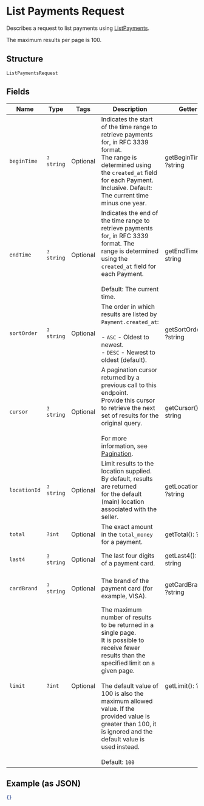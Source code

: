 
# List Payments Request

Describes a request to list payments using
[ListPayments](../../doc/apis/payments.md#list-payments).

The maximum results per page is 100.

## Structure

`ListPaymentsRequest`

## Fields

| Name | Type | Tags | Description | Getter | Setter |
|  --- | --- | --- | --- | --- | --- |
| `beginTime` | `?string` | Optional | Indicates the start of the time range to retrieve payments for, in RFC 3339 format.  <br>The range is determined using the `created_at` field for each Payment.<br>Inclusive. Default: The current time minus one year. | getBeginTime(): ?string | setBeginTime(?string beginTime): void |
| `endTime` | `?string` | Optional | Indicates the end of the time range to retrieve payments for, in RFC 3339 format.  The<br>range is determined using the `created_at` field for each Payment.<br><br>Default: The current time. | getEndTime(): ?string | setEndTime(?string endTime): void |
| `sortOrder` | `?string` | Optional | The order in which results are listed by `Payment.created_at`:<br><br>- `ASC` - Oldest to newest.<br>- `DESC` - Newest to oldest (default). | getSortOrder(): ?string | setSortOrder(?string sortOrder): void |
| `cursor` | `?string` | Optional | A pagination cursor returned by a previous call to this endpoint.<br>Provide this cursor to retrieve the next set of results for the original query.<br><br>For more information, see [Pagination](https://developer.squareup.com/docs/build-basics/common-api-patterns/pagination). | getCursor(): ?string | setCursor(?string cursor): void |
| `locationId` | `?string` | Optional | Limit results to the location supplied. By default, results are returned<br>for the default (main) location associated with the seller. | getLocationId(): ?string | setLocationId(?string locationId): void |
| `total` | `?int` | Optional | The exact amount in the `total_money` for a payment. | getTotal(): ?int | setTotal(?int total): void |
| `last4` | `?string` | Optional | The last four digits of a payment card. | getLast4(): ?string | setLast4(?string last4): void |
| `cardBrand` | `?string` | Optional | The brand of the payment card (for example, VISA). | getCardBrand(): ?string | setCardBrand(?string cardBrand): void |
| `limit` | `?int` | Optional | The maximum number of results to be returned in a single page.<br>It is possible to receive fewer results than the specified limit on a given page.<br><br>The default value of 100 is also the maximum allowed value. If the provided value is<br>greater than 100, it is ignored and the default value is used instead.<br><br>Default: `100` | getLimit(): ?int | setLimit(?int limit): void |

## Example (as JSON)

```json
{}
```

